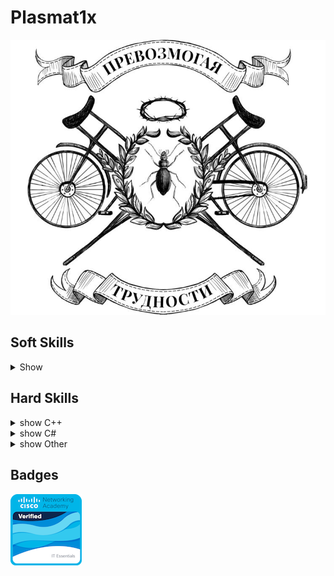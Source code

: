 # Plasmat1x

![banner](Media/banner.jpg)

## Soft Skills

<details>
  <summary>Show</summary>
  
* Общительный
* Не конфликтный
* Люблю дискуссии
* Пунктуален
* Консервативен

</details>

## Hard Skills

<details>
  <summary>show C++</summary>

* C++17
* SFML 2.5.1
* OpenGL 3.3+
* STL
* CMake
* Drear ImGui

</details>

<details>
    <summary>show C#</summary>

* .NET 7/8
* EntityFrameworkCore
* WPF
* WinForms
* ASP.NET Core
* Multithreading
* Asynchronus
* LINQ
* Sockets
* Identity
* Razorpages
* Blazor

</details>

<details>
    <summary>show Other</summary>

* UML
* SQL
* MSSQL
* JavaScript
* html
* css
* Godot(.NET)
* Git
* React
* Angular

</details>


## Badges

[![cert_ico](Media/it-essentials.png)](https://www.credly.com/badges/5d6df47b-e8b6-41c7-bf06-330a3589ec6a/public_url)


